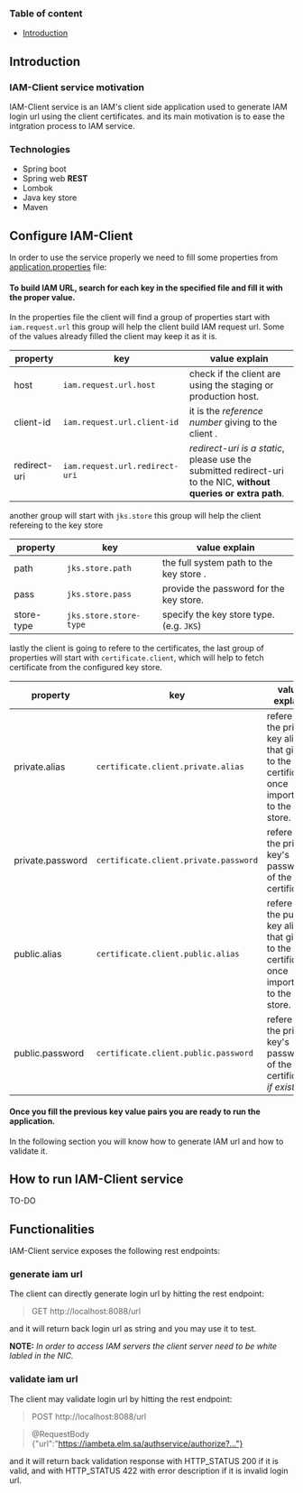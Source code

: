 ### Table of content

* [Introduction](/README.md#iam-client#technologies)

## Introduction

### IAM-Client service motivation

IAM-Client service is an IAM's client side application used to generate IAM login url using the client certificates. and its main motivation is to ease the intgration process to IAM service.

### Technologies 

* Spring boot
* Spring web **REST**
* Lombok
* Java key store
* Maven

## Configure IAM-Client

In order to use the service properly we need to fill some properties from [application.properties](https://github.com/yyagoub/iam-client/blob/main/src/main/resources/application.properties "iam-client/src/main/resources/application.properties") file:

#### To build IAM URL, search for each key in the specified file and fill it with the proper value.

In the properties file the client will find a group of properties start with `iam.request.url` this group will help the client build IAM request url. Some of the values already filled the client may keep it as it is.

property | key | value explain
--- | --- | ---
host | `iam.request.url.host` | check if the client are using the staging or production host.
client-id | `iam.request.url.client-id` | it is the *reference number* giving to the client .
redirect-uri | `iam.request.url.redirect-uri` | *redirect-uri is a static*, please use the submitted redirect-uri to the NIC, **without queries or extra path**.

another group will start with `jks.store` this group will help the client refereing to the key store

property | key | value explain
--- | --- | ---
path | `jks.store.path` | the full system path to the key store .
pass | `jks.store.pass` | provide the password for the key store.
store-type | `jks.store.store-type` | specify the key store type. (e.g. `JKS`)

lastly the client is going to refere to the certificates, the last group of properties will start with `certificate.client`, which will help to fetch certificate from the configured key store.

property | key | value explain
--- | --- | ---
private.alias | `certificate.client.private.alias` | refere to the private key alias that giving to the certificate once imported to the key store.
private.password | `certificate.client.private.password` | refere to the private key's password of the certificate.
public.alias | `certificate.client.public.alias` | refere to the public key alias that giving to the certificate once imported to the key store.
public.password | `certificate.client.public.password` | refere to the private key's password of the certificate *if exists*.

#### Once you fill the previous key value pairs you are ready to run the application.

In the following section you will know how to generate IAM url and how to validate it.

## How to run IAM-Client service

TO-DO

## Functionalities

IAM-Client service exposes the following rest endpoints:

### generate iam url

The client can directly generate login url by hitting the rest endpoint:

> GET http://localhost:8088/url

and it will return back login url as string and you may use it to test.

**NOTE:** *In order to access IAM servers the client server need to be white labled in the NIC.*

### validate iam url

The client may validate login url by hitting the rest endpoint:

> POST http://localhost:8088/url 

> @RequestBody {"url":"https://iambeta.elm.sa/authservice/authorize?..."} 

and it will return back validation response with HTTP_STATUS 200 if it is valid, and with HTTP_STATUS 422 with error description if it is invalid login url.